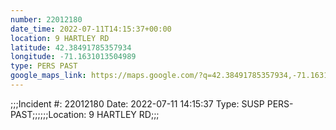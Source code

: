 ```yaml
---
number: 22012180
date_time: 2022-07-11T14:15:37+00:00
location: 9 HARTLEY RD
latitude: 42.38491785357934
longitude: -71.1631013504989
type: PERS PAST
google_maps_link: https://maps.google.com/?q=42.38491785357934,-71.1631013504989
---
```


;;;Incident #: 22012180  Date: 2022-07-11 14:15:37   Type: SUSP PERS-PAST;;;;;;Location: 9 HARTLEY RD;;;
